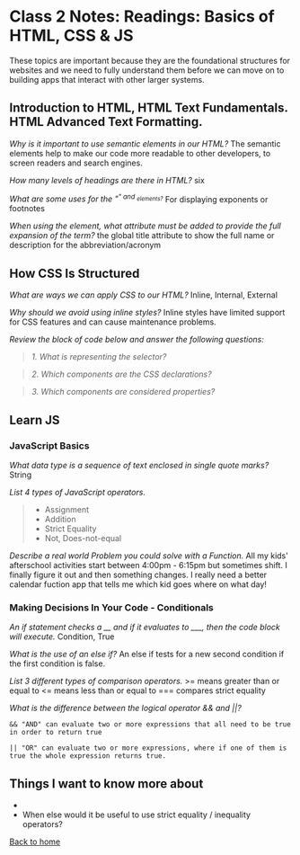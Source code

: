 # Class 2 Notes: Readings: Basics of HTML, CSS & JS

These topics are important because they are the foundational structures for websites and we need to fully understand them before we can move on to building apps that interact with other larger systems.

## Introduction to HTML, HTML Text Fundamentals. HTML Advanced Text Formatting.

*Why is it important to use semantic elements in our HTML?*
The semantic elements help to make our code more readable to other developers, to screen readers and search engines.

*How many levels of headings are there in HTML?*
six

*What are some uses for the "<sup>" and <sub> elements?*
For displaying exponents or footnotes

*When using the <abbr> element, what attribute must be added to provide the full expansion of the term?*
the global title attribute to show the full name or description for the abbreviation/acronym

## How CSS Is Structured

*What are ways we can apply CSS to our HTML?*
Inline, Internal, External

*Why should we avoid using inline styles?*
Inline styles have limited support for CSS features and can cause maintenance problems.

*Review the block of code below and answer the following questions:*

>*1. What is representing the selector?*

>*2. Which components are the CSS declarations?*

>*3. Which components are considered properties?*


## Learn JS

### JavaScript Basics

*What data type is a sequence of text enclosed in single quote marks?*
    String

*List 4 types of JavaScript operators.*

>+ Assignment
>+ Addition
>+ Strict Equality
>+ Not, Does-not-equal

*Describe a real world Problem you could solve with a Function.* 
    All my kids' afterschool activities start between 4:00pm - 6:15pm but sometimes shift.  I finally figure it out and then something changes.  I really need a better calendar fuction app that tells me which kid goes where on what day!

### Making Decisions In Your Code - Conditionals

*An if statement checks a __ and if it evaluates to ___, then the code block will execute.*
    Condition, True

*What is the use of an else if?*
    An else if tests for a new second condition if the first condition is false.

*List 3 different types of comparison operators.*
    >= means greater than or equal to
    <= means less than or equal to
    === compares strict equality

*What is the difference between the logical operator && and ||?*

    && "AND" can evaluate two or more expressions that all need to be true in order to return true

    || "OR" can evaluate two or more expressions, where if one of them is true the whole expression returns true.

## Things I want to know more about
+
+ When else would it be useful to use strict equality / inequality operators?



[Back to home](../README.md)
